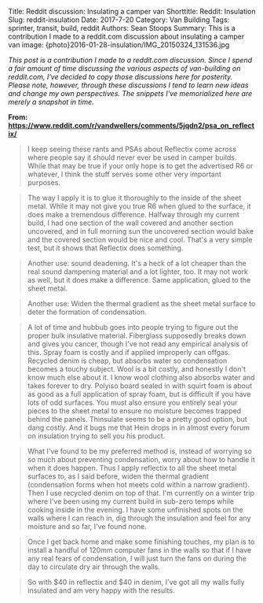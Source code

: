 Title: Reddit discussion: Insulating a camper van
Shorttitle: Reddit: Insulation
Slug: reddit-insulation
Date: 2017-7-20
Category: Van Building
Tags: sprinter, transit, build, reddit
Authors: Sean Stoops
Summary: This is a contribution I made to a reddit.com discussion about insulating a camper van
image: {photo}2016-01-28-insulation/IMG_20150324_131536.jpg

*This post is a contribution I made to a reddit.com discussion. Since I spend a fair amount of time discussing the various aspects of van-building on reddit.com, I've decided to copy those discussions here for posterity. Please note, however, through these discussions I tend to learn new ideas and change my own perspectives. The snippets I've memorialized here are merely a snapshot in time.*

**From: https://www.reddit.com/r/vandwellers/comments/5jqdn2/psa_on_reflectix/**

> I keep seeing these rants and PSAs about Reflectix come across where people say it should never ever be used in camper builds. While that may be true if your only hope is to get the advertised R6 or whatever, I think the stuff serves some other very important purposes.

> The way I apply it is to glue it thoroughly to the inside of the sheet metal. While it may not give you true R6 when glued to the surface, it does make a tremendous difference. Halfway through my current build, I had one section of the wall covered and another section uncovered, and in full morning sun the uncovered section would bake and the covered section would be nice and cool. That's a very simple test, but it shows that Reflectix does something.

> Another use: sound deadening. It's a heck of a lot cheaper than the real sound dampening material and a lot lighter, too. It may not work as well, but it does make a difference. Same application, glued to the sheet metal.

> Another use: Widen the thermal gradient as the sheet metal surface to deter the formation of condensation.

> A lot of time and hubbub goes into people trying to figure out the proper bulk insulative material. Fiberglass supposedly breaks down and gives you cancer, though I've not read any empirical analysis of this. Spray foam is costly and if applied improperly can offgas. Recycled denim is cheap, but absorbs water so condensation becomes a touchy subject. Wool is a bit costly, and honestly I don't know much else about it. I know wool clothing also absorbs water and takes forever to dry. Polyiso board sealed in with squirt foam is about as good as a full application of spray foam, but is difficult if you have lots of odd surfaces. You must also ensure you entirely seal your pieces to the sheet metal to ensure no moisture becomes trapped behind the panels. Thinsulate seems to be a pretty good option, but dang costly. And it bugs me that Hein drops in in almost every forum on insulation trying to sell you his product.

> What I've found to be my preferred method is, instead of worrying so so much about preventing condensation, worry about how to handle it when it does happen. Thus I apply reflectix to all the sheet metal surfaces to, as I said before, widen the thermal gradient (condensation forms when hot meets cold within a narrow gradient). Then I use recycled denim on top of that. I'm currently on a winter trip where I've been using my current build in sub-zero temps while cooking inside in the evening. I have some unfinished spots on the walls where I can reach in, dig through the insulation and feel for any moisture and so far, I've found none.

> Once I get back home and make some finishing touches, my plan is to install a handful of 120mm computer fans in the walls so that if I have any real fears of condensation, I will just turn the fans on during the day to circulate dry air through the walls.

> So with $40 in reflectix and $40 in denim, I've got all my walls fully insulated and am very happy with the results.

